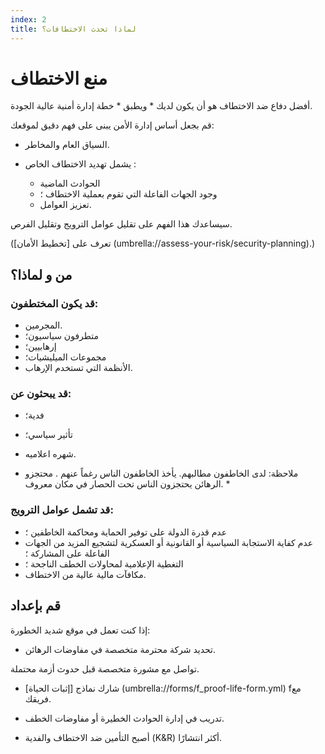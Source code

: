 ```yaml
---
index: 2
title: لماذا تحدث الاختطافات؟
---
```

# منع الاختطاف

أفضل دفاع ضد الاختطاف هو أن يكون لديك * ويطبق * خطة إدارة أمنية عالية الجودة.

قم بجعل أساس إدارة الأمن يبنى على فهم دقيق لموقعك:

* السياق العام والمخاطر.

* يشمل تهديد الاختطاف الخاص :
    *   الحوادث الماضية
    *   وجود الجهات الفاعلة التي تقوم بعملية الاختطاف ؛
    *   تعزيز العوامل.

سيساعدك هذا الفهم على تقليل عوامل الترويج وتقليل الفرص.

(تعرف على [تخطيط الأمان] (umbrella://assess-your-risk/security-planning).)

## من و لماذا؟

### قد يكون المختطفون:

*   المجرمين.
*   متطرفون سياسيون؛
*   إرهابيين؛
*   مجموعات الميليشيات؛
*   الأنظمة التي تستخدم الإرهاب.

### قد يبحثون عن:

*   فدية؛
*   تأثير سياسي؛
*   شهره اعلاميه.

* ملاحظة: لدى الخاطفون مطالبهم. يأخذ الخاطفون الناس رغماً عنهم . محتجزو الرهائن يحتجزون الناس تحت الحصار في مكان معروف. *

### قد تشمل عوامل الترويج:

*   عدم قدرة الدولة على توفير الحماية ومحاكمة الخاطفين ؛
*   عدم كفاية الاستجابة السياسية أو القانونية أو العسكرية لتشجيع المزيد من الجهات الفاعلة على المشاركة ؛
*   التغطية الإعلامية لمحاولات الخطف الناجحة ؛
*   مكافآت مالية عالية من الاختطاف.

## قم بإعداد

إذا كنت تعمل في موقع شديد الخطورة:

*   تحديد شركة محترمة متخصصة في مفاوضات الرهائن.

تواصل مع مشورة متخصصة قبل حدوث أزمة محتملة.

*   شارك نماذج [إثبات الحياة] (umbrella://forms/f_proof-life-form.yml) fمع فريقك.

*   تدريب في إدارة الحوادث الخطيرة أو مفاوضات الخطف.

*   أصبح التأمين ضد الاختطاف والفدية (K&R) أكثر انتشارًا.
